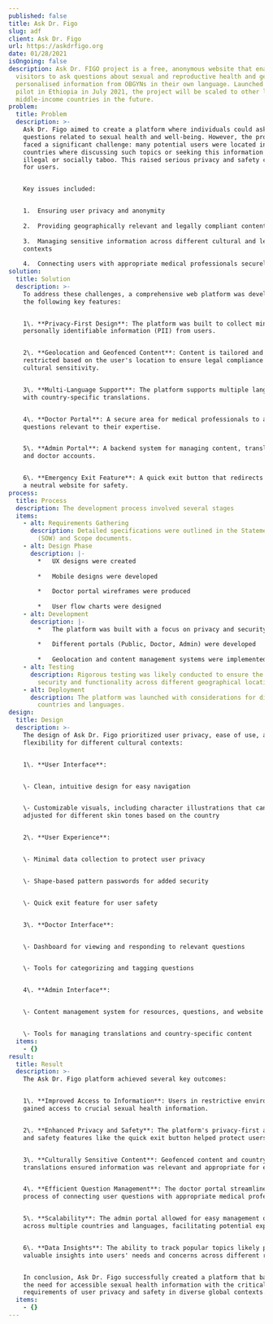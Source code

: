 ```yaml
---
published: false
title: Ask Dr. Figo
slug: adf
client: Ask Dr. Figo
url: https://askdrfigo.org
date: 01/28/2021
isOngoing: false
description: Ask Dr. FIGO project is a free, anonymous website that enables
  visitors to ask questions about sexual and reproductive health and get
  personalised information from OBGYNs in their own language. Launched as a
  pilot in Ethiopia in July 2021, the project will be scaled to other lower- and
  middle-income countries in the future.
problem:
  title: Problem
  description: >-
    Ask Dr. Figo aimed to create a platform where individuals could ask
    questions related to sexual health and well-being. However, the project
    faced a significant challenge: many potential users were located in
    countries where discussing such topics or seeking this information could be
    illegal or socially taboo. This raised serious privacy and safety concerns
    for users.


    Key issues included:


    1.  Ensuring user privacy and anonymity
        
    2.  Providing geographically relevant and legally compliant content
        
    3.  Managing sensitive information across different cultural and legal
    contexts
        
    4.  Connecting users with appropriate medical professionals securely
solution:
  title: Solution
  description: >-
    To address these challenges, a comprehensive web platform was developed with
    the following key features:


    1\. **Privacy-First Design**: The platform was built to collect minimal
    personally identifiable information (PII) from users.


    2\. **Geolocation and Geofenced Content**: Content is tailored and
    restricted based on the user's location to ensure legal compliance and
    cultural sensitivity.


    3\. **Multi-Language Support**: The platform supports multiple languages
    with country-specific translations.


    4\. **Doctor Portal**: A secure area for medical professionals to answer
    questions relevant to their expertise.


    5\. **Admin Portal**: A backend system for managing content, translations,
    and doctor accounts.


    6\. **Emergency Exit Feature**: A quick exit button that redirects users to
    a neutral website for safety.
process:
  title: Process
  description: The development process involved several stages
  items:
    - alt: Requirements Gathering
      description: Detailed specifications were outlined in the Statement of Work
        (SOW) and Scope documents.
    - alt: Design Phase
      description: |-
        *   UX designs were created
            
        *   Mobile designs were developed
            
        *   Doctor portal wireframes were produced
            
        *   User flow charts were designed
    - alt: Development
      description: |-
        *   The platform was built with a focus on privacy and security
            
        *   Different portals (Public, Doctor, Admin) were developed
            
        *   Geolocation and content management systems were implemented
    - alt: Testing
      description: Rigorous testing was likely conducted to ensure the platform's
        security and functionality across different geographical locations.
    - alt: Deployment
      description: The platform was launched with considerations for different
        countries and languages.
design:
  title: Design
  description: >-
    The design of Ask Dr. Figo prioritized user privacy, ease of use, and
    flexibility for different cultural contexts:


    1\. **User Interface**:


    \- Clean, intuitive design for easy navigation


    \- Customizable visuals, including character illustrations that can be
    adjusted for different skin tones based on the country


    2\. **User Experience**:


    \- Minimal data collection to protect user privacy


    \- Shape-based pattern passwords for added security


    \- Quick exit feature for user safety


    3\. **Doctor Interface**:


    \- Dashboard for viewing and responding to relevant questions


    \- Tools for categorizing and tagging questions


    4\. **Admin Interface**:


    \- Content management system for resources, questions, and website text


    \- Tools for managing translations and country-specific content
  items:
    - {}
result:
  title: Result
  description: >-
    The Ask Dr. Figo platform achieved several key outcomes:


    1\. **Improved Access to Information**: Users in restrictive environments
    gained access to crucial sexual health information.


    2\. **Enhanced Privacy and Safety**: The platform's privacy-first approach
    and safety features like the quick exit button helped protect users.


    3\. **Culturally Sensitive Content**: Geofenced content and country-specific
    translations ensured information was relevant and appropriate for each user.


    4\. **Efficient Question Management**: The doctor portal streamlined the
    process of connecting user questions with appropriate medical professionals.


    5\. **Scalability**: The admin portal allowed for easy management of content
    across multiple countries and languages, facilitating potential expansion.


    6\. **Data Insights**: The ability to track popular topics likely provided
    valuable insights into users' needs and concerns across different regions.


    In conclusion, Ask Dr. Figo successfully created a platform that balances
    the need for accessible sexual health information with the critical
    requirements of user privacy and safety in diverse global contexts.
  items:
    - {}
---
```

